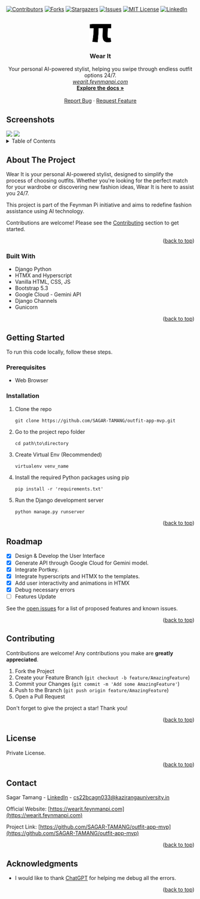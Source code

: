 <a name="readme-top"></a>

[![Contributors][contributors-shield]][contributors-url]
[![Forks][forks-shield]][forks-url]
[![Stargazers][stars-shield]][stars-url]
[![Issues][issues-shield]][issues-url]
[![MIT License][license-shield]][license-url]
[![LinkedIn][linkedin-shield]][linkedin-url]

<!-- PROJECT LOGO -->
<br />
<div align="center">
  <a href="https://github.com/SAGAR-TAMANG/outfit-app-mvp">
    <img src="https://raw.githubusercontent.com/SAGAR-TAMANG/therapist-ai/main/static/img/favicon.png" alt="Logo" height="50">
  </a>

<h3 align="center">Wear It</h3>

  <p align="center">
    Your personal AI-powered stylist, helping you swipe through endless outfit options 24/7.
    <br />
    <a href="https://wearit.feynmanpi.com/"><em>wearit.feynmanpi.com</em></a> 
    <br />
    <a href="https://github.com/SAGAR-TAMANG/outfit-app-mvp/blob/main/README.md"><strong>Explore the docs »</strong></a>
    <br />
    <br />
    <a href="https://github.com/SAGAR-TAMANG/outfit-app-mvp/issues">Report Bug</a>
    ·
    <a href="https://github.com/SAGAR-TAMANG/outfit-app-mvp/issues">Request Feature</a>
  </p>
</div>

## Screenshots

<img src="https://raw.githubusercontent.com/SAGAR-TAMANG/outfit-app-mvp/static/img/ss2.png">

<img src="https://raw.githubusercontent.com/SAGAR-TAMANG/outfit-app-mvp/static/img/ss.png">

<!-- TABLE OF CONTENTS -->
<details>
  <summary>Table of Contents</summary>
  <ol>
    <li>
      <a href="#about-the-project">About The Project</a>
      <ul>
        <li><a href="#built-with">Built With</a></li>
      </ul>
    </li>
    <li>
      <a href="#getting-started">Getting Started</a>
      <ul>
        <li><a href="#prerequisites">Prerequisites</a></li>
        <li><a href="#installation">Installation</a></li>
      </ul>
    </li>
    <li><a href="#usage">Usage</a></li>
    <li><a href="#roadmap">Roadmap</a></li>
    <li><a href="#contributing">Contributing</a></li>
    <li><a href="#license">License</a></li>
    <li><a href="#contact">Contact</a></li>
    <li><a href="#acknowledgments">Acknowledgments</a></li>
  </ol>
</details>

<!-- ABOUT THE PROJECT -->
## About The Project

Wear It is your personal AI-powered stylist, designed to simplify the process of choosing outfits. Whether you're looking for the perfect match for your wardrobe or discovering new fashion ideas, Wear It is here to assist you 24/7. 

This project is part of the Feynman Pi initiative and aims to redefine fashion assistance using AI technology.

Contributions are welcome! Please see the [Contributing](#contributing) section to get started.

<p align="right">(<a href="#readme-top">back to top</a>)</p>

### Built With

* Django Python
* HTMX and Hyperscript
* Vanilla HTML, CSS, JS
* Bootstrap 5.3
* Google Cloud - Gemini API
* Django Channels
* Gunicorn

<p align="right">(<a href="#readme-top">back to top</a>)</p>

<!-- GETTING STARTED -->
## Getting Started

To run this code locally, follow these steps.

### Prerequisites

* Web Browser

### Installation

1. Clone the repo
    ```
    git clone https://github.com/SAGAR-TAMANG/outfit-app-mvp.git
    ```
2. Go to the project repo folder
    ```
    cd path\to\directory
    ```
3. Create Virtual Env (Recommended)
    ```
    virtualenv venv_name
    ```
4. Install the required Python packages using pip
    ```
    pip install -r 'requirements.txt'
    ```
5. Run the Django development server
    ```
    python manage.py runserver
    ```

<p align="right">(<a href="#readme-top">back to top</a>)</p>

<!-- ROADMAP -->
## Roadmap

- [x] Design & Develop the User Interface
- [x] Generate API through Google Cloud for Gemini model.
- [x] Integrate Portkey.
- [x] Integrate hyperscripts and HTMX to the templates.
- [x] Add user interactivity and animations in HTMX
- [x] Debug necessary errors
- [ ] Features Update

See the [open issues](https://github.com/SAGAR-TAMANG/outfit-app-mvp/issues) for a list of proposed features and known issues.

<p align="right">(<a href="#readme-top">back to top</a>)</p>

<!-- CONTRIBUTING -->
## Contributing

Contributions are welcome! Any contributions you make are **greatly appreciated**.

1. Fork the Project
2. Create your Feature Branch (`git checkout -b feature/AmazingFeature`)
3. Commit your Changes (`git commit -m 'Add some AmazingFeature'`)
4. Push to the Branch (`git push origin feature/AmazingFeature`)
5. Open a Pull Request

Don't forget to give the project a star! Thank you!

<p align="right">(<a href="#readme-top">back to top</a>)</p>

<!-- LICENSE -->
## License

Private License.

<p align="right">(<a href="#readme-top">back to top</a>)</p>

<!-- CONTACT -->
## Contact

Sagar Tamang - [LinkedIn](https://www.linkedin.com/in/sagar-tmg/) - cs22bcagn033@kazirangauniversity.in

Official Website: [https://wearit.feynmanpi.com](https://wearit.feynmanpi.com)

Project Link: [https://github.com/SAGAR-TAMANG/outfit-app-mvp](https://github.com/SAGAR-TAMANG/outfit-app-mvp)

<p align="right">(<a href="#readme-top">back to top</a>)</p>

<!-- ACKNOWLEDGMENTS -->
## Acknowledgments

* I would like to thank [ChatGPT](https://chat.openai.com/) for helping me debug all the errors.

<p align="right">(<a href="#readme-top">back to top</a>)</p>

<!-- MARKDOWN LINKS & IMAGES -->
<!-- https://www.markdownguide.org/basic-syntax/#reference-style-links -->
[contributors-shield]: https://img.shields.io/github/contributors/SAGAR-TAMANG/outfit-app-mvp.svg?style=for-the-badge
[contributors-url]: https://github.com/SAGAR-TAMANG/outfit-app-mvp/graphs/contributors
[forks-shield]: https://img.shields.io/github/forks/SAGAR-TAMANG/outfit-app-mvp.svg?style=for-the-badge
[forks-url]: https://github.com/SAGAR-TAMANG/outfit-app-mvp/network/members
[stars-shield]: https://img.shields.io/github/stars/SAGAR-TAMANG/outfit-app-mvp.svg?style=for-the-badge
[stars-url]: https://github.com/SAGAR-TAMANG/outfit-app-mvp/stargazers
[issues-shield]: https://img.shields.io/github/issues/SAGAR-TAMANG/outfit-app-mvp.svg?style=for-the-badge
[issues-url]: https://github.com/SAGAR-TAMANG/outfit-app-mvp/issues
[license-url]: https://github.com/SAGAR-TAMANG/outfit-app-mvp/blob/master/license.txt
[license-shield]: https://img.shields.io/github/license/SAGAR-TAMANG/outfit-app-mvp.svg?style=for-the-badge
[linkedin-shield]: https://img.shields.io/badge/-LinkedIn-black.svg?style=for-the-badge&logo=linkedin&colorB=555
[linkedin-url]: https://www.linkedin.com/in/sagar-tmg/
